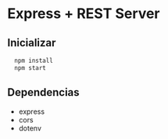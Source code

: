 # Express + REST Server

## Inicializar


```bash
  npm install
  npm start
```


## Dependencias

- express
- cors
- dotenv
